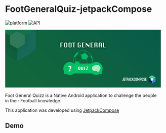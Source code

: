 # FootGeneralQuiz-jetpackCompose


[![platform](https://img.shields.io/badge/platform-Android-yellow.svg)](https://www.android.com)
[![API](https://img.shields.io/badge/API-23%2B-brightgreen.svg?style=plastic)](https://android-arsenal.com/api?level=25)

<img src="/logoGithub.png"/>

Foot General Quizz is a Native Android application to challenge the people in their Football knowledge.

This application was developed using [JetpackCompose](https://developer.android.com/jetpack/compose?hl=fr)

## Demo
